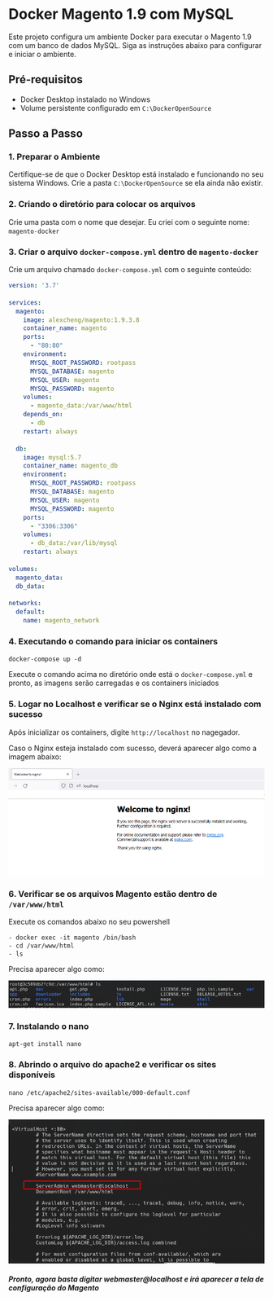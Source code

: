 # Docker Magento 1.9 com MySQL

Este projeto configura um ambiente Docker para executar o Magento 1.9 com um banco de dados MySQL. Siga as instruções abaixo para configurar e iniciar o ambiente.

## Pré-requisitos

- Docker Desktop instalado no Windows
- Volume persistente configurado em `C:\DockerOpenSource`

## Passo a Passo

### 1. Preparar o Ambiente

Certifique-se de que o Docker Desktop está instalado e funcionando no seu sistema Windows. Crie a pasta `C:\DockerOpenSource` se ela ainda não existir.

### 2. Criando o diretório para colocar os arquivos

Crie uma pasta com o nome que desejar. Eu criei com o seguinte nome: `magento-docker`

### 3. Criar o arquivo `docker-compose.yml` dentro de `magento-docker`

Crie um arquivo chamado `docker-compose.yml` com o seguinte conteúdo:

```yaml
version: '3.7'

services:
  magento:
    image: alexcheng/magento:1.9.3.8
    container_name: magento
    ports:
      - "80:80"
    environment:
      MYSQL_ROOT_PASSWORD: rootpass
      MYSQL_DATABASE: magento
      MYSQL_USER: magento
      MYSQL_PASSWORD: magento
    volumes:
      - magento_data:/var/www/html
    depends_on:
      - db
    restart: always

  db:
    image: mysql:5.7
    container_name: magento_db
    environment:
      MYSQL_ROOT_PASSWORD: rootpass
      MYSQL_DATABASE: magento
      MYSQL_USER: magento
      MYSQL_PASSWORD: magento
    ports:
      - "3306:3306"
    volumes:
      - db_data:/var/lib/mysql
    restart: always

volumes:
  magento_data:
  db_data:

networks:
  default:
    name: magento_network
```

### 4. Executando o comando para iniciar os containers

```
docker-compose up -d
```

Execute o comando acima no diretório onde está o `docker-compose.yml` e pronto, as imagens serão carregadas e os containers
iniciados

### 5. Logar no Localhost e verificar se o Nginx está instalado com sucesso

Após inicializar os containers, digite `http://localhost` no nagegador.

Caso o Nginx esteja instalado com sucesso, deverá aparecer algo como a imagem abaixo:

![Welcome to nginx!](image.png)


### 6. Verificar se os arquivos Magento estão dentro de `/var/www/html`

Execute os comandos abaixo no seu powershell

```
- docker exec -it magento /bin/bash
- cd /var/www/html
- ls
```

Precisa aparecer algo como:

![Arquivos do Magento](image-1.png)


### 7. Instalando o nano

```
apt-get install nano
```

### 8. Abrindo o arquivo do apache2 e verificar os sites disponíveis

```
nano /etc/apache2/sites-available/000-default.conf
```

Precisa aparecer algo como:

![Sites disponíveis](image-2.png)


##### Pronto, agora basta digitar webmaster@localhost e irá aparecer a tela de configuração do Magento
